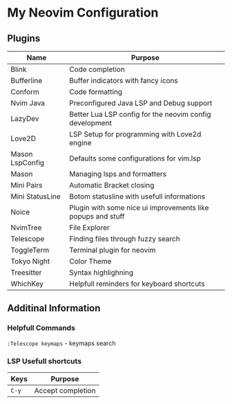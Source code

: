 # My Neovim Configuration

## Plugins

| Name            | Purpose                                                     |
| --------------- | ----------------------------------------------------------- |
| Blink           | Code completion                                             |
| Bufferline      | Buffer indicators with fancy icons                          |
| Conform         | Code formatting                                             |
| Nvim Java       | Preconfigured Java LSP and Debug support                    |
| LazyDev         | Better Lua LSP config for the neovim config development     |
| Love2D          | LSP Setup for programming with Love2d engine                |
| Mason LspConfig | Defaults some configurations for vim.lsp                    |
| Mason           | Managing lsps and formatters                                |
| Mini Pairs      | Automatic Bracket closing                                   |
| Mini StatusLine | Botom statusline with usefull informations                  |
| Noice           | Plugin with some nice ui improvements like popups and stuff |
| NvimTree        | File Explorer                                               |
| Telescope       | Finding files through fuzzy search                          |
| ToggleTerm      | Terminal plugin for neovim                                  |
| Tokyo Night     | Color Theme                                                 |
| Treesitter      | Syntax highlighning                                         |
| WhichKey        | Helpfull reminders for keyboard shortcuts                   |

## Additinal Information

### Helpfull Commands

`:Telescope keymaps` - keymaps search

### LSP Usefull shortcuts

| Keys  | Purpose           |
| ----- | ----------------- |
| `C-y` | Accept completion |
